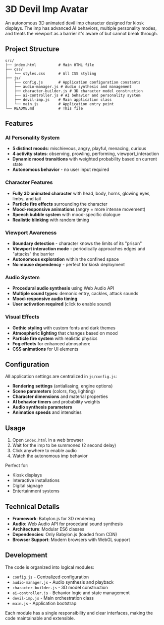 # 3D Devil Imp Avatar

An autonomous 3D animated devil imp character designed for kiosk displays. The imp has advanced AI behaviors, multiple personality modes, and treats the viewport as a barrier it's aware of but cannot break through.

## Project Structure

```
src/
├── index.html          # Main HTML file
├── css/
│   └── styles.css      # All CSS styling
├── js/
│   ├── config.js       # Application configuration constants
│   ├── audio-manager.js # Audio synthesis and management
│   ├── character-builder.js # 3D character model construction
│   ├── ai-controller.js # AI behavior and personality system
│   ├── devil-imp.js    # Main application class
│   └── main.js         # Application entry point
└── README.md           # This file
```

## Features

### AI Personality System
- **5 distinct moods**: mischievous, angry, playful, menacing, curious
- **4 activity states**: observing, prowling, performing, viewport_interaction
- **Dynamic mood transitions** with weighted probability based on current state
- **Autonomous behavior** - no user input required

### Character Features
- **Fully 3D animated character** with head, body, horns, glowing eyes, limbs, and tail
- **Particle fire effects** surrounding the character
- **Mood-responsive animations** (angry = more intense movement)
- **Speech bubble system** with mood-specific dialogue
- **Realistic blinking** with random timing

### Viewport Awareness
- **Boundary detection** - character knows the limits of its "prison"
- **Viewport interaction mode** - periodically approaches edges and "attacks" the barrier
- **Autonomous exploration** within the confined space
- **No mouse dependency** - perfect for kiosk deployment

### Audio System
- **Procedural audio synthesis** using Web Audio API
- **Multiple sound types**: demonic entry, cackles, attack sounds
- **Mood-responsive audio timing**
- **User activation required** (click to enable sound)

### Visual Effects
- **Gothic styling** with custom fonts and dark themes
- **Atmospheric lighting** that changes based on mood
- **Particle fire system** with realistic physics
- **Fog effects** for enhanced atmosphere
- **CSS animations** for UI elements

## Configuration

All application settings are centralized in `js/config.js`:

- **Rendering settings** (antialiasing, engine options)
- **Scene parameters** (colors, fog, lighting)
- **Character dimensions** and material properties
- **AI behavior timers** and probability weights
- **Audio synthesis parameters**
- **Animation speeds** and intensities

## Usage

1. Open `index.html` in a web browser
2. Wait for the imp to be summoned (2 second delay)
3. Click anywhere to enable audio
4. Watch the autonomous imp behavior

Perfect for:
- Kiosk displays
- Interactive installations
- Digital signage
- Entertainment systems

## Technical Details

- **Framework**: Babylon.js for 3D rendering
- **Audio**: Web Audio API for procedural sound synthesis
- **Architecture**: Modular ES6 classes
- **Dependencies**: Only Babylon.js (loaded from CDN)
- **Browser Support**: Modern browsers with WebGL support

## Development

The code is organized into logical modules:

- `config.js` - Centralized configuration
- `audio-manager.js` - Audio synthesis and playback
- `character-builder.js` - 3D model construction
- `ai-controller.js` - Behavior logic and state management
- `devil-imp.js` - Main orchestration class
- `main.js` - Application bootstrap

Each module has a single responsibility and clear interfaces, making the code maintainable and extensible.